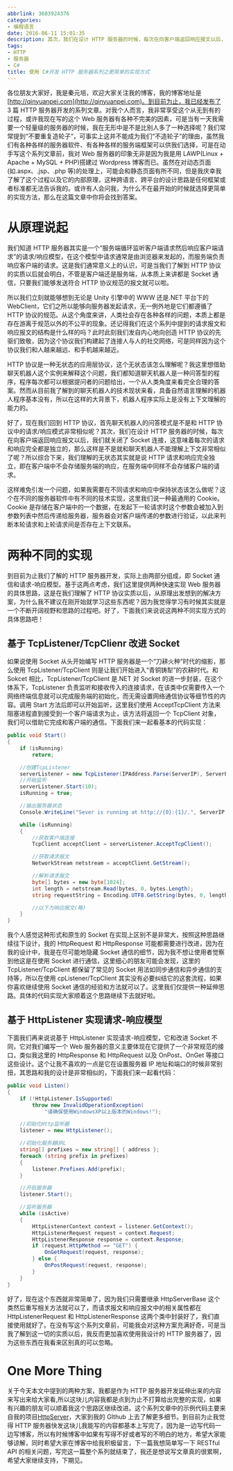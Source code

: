```yaml
---
abbrlink: 3603924376
categories:
- 编程语言
date: 2016-06-11 15:01:35
description: 其次，我们在设计 HTTP 服务器的时候，每次在向客户端返回响应报文以后，我们就关闭了 Socket 连接，这意味着每次的请求和响应完全都是独立的，那么这样是不是就和聊天机器人不能理解上下文非常相似了呢;下面我们再来说说基于 HttpListener 实现请求-响应模型，它和改进 Socket 不同，它对我们编写一个 Web 服务器的意义主要体现在它提供了一个非常规范的接口，类似我这里的 HttpResponse 和 HttpRequest 以及 OnPost、OnGet 等接口这些设计;到目前为止我们了解的 HTTP 服务器开发，实际上由两部分组成，即 Socket 通信和请求-响应模型
tags:
- HTTP
- 服务器
- C#
title: 使用 C#开发 HTTP 服务器系列之更简单的实现方式
---
```


各位朋友大家好，我是秦元培，欢迎大家关注我的博客，我的博客地址是[http://qinyuanpei.com](http://qinyuanpei.com)。到目前为止，我已经发布了 3 篇 HTTP 服务器开发的系列文章。对我个人而言，我非常享受这个从无到有的过程，或许我现在写的这个 Web 服务器有各种不完美的因素，可是当有一天我需要一个轻量级的服务器的时候，我在无形中是不是比别人多了一种选择呢？我们常常提到“不要重复造轮子”，可事实上这并不能成为我们“不造轮子”的理由，虽然我们有各种各样的服务器软件、有各种各样的服务端框架可以供我们选择，可是在动手写这个系列文章前，我对 Web 服务器的印象无非是因为我是用 LAWP(Linux + Apache + MySQL + PHP)搭建过 Wordpress 博客而已。虽然在对动态页面(如.aspx、.jsp、.php 等)的处理上，可能会和静态页面有所不同，但是我庆幸我了解了这个过程以及它的内部原理，这种跨语言、跨平台的设计思路是任何框架或者标准都无法告诉我的。或许有人会问我，为什么不在最开始的时候就选择更简单的实现方法，那么在这篇文章中你将会找到答案。

<!--more-->
# 从原理说起
我们知道 HTTP 服务器其实是一个“服务端循环监听客户端请求然后响应客户端请求”的请求/响应模型，在这个模型中请求通常是由浏览器来发起的，而服务端负责响应客户端的请求。这是我们通常意义上的认识，可是当我们了解到 HTTP 协议的实质以后就会明白，不管是客户端还是服务端，从本质上来讲都是 Socket 通信，只要我们能够发送符合 HTTP 协议规范的报文就可以啦。

所以我们立刻就能够想到无论是 Unity 引擎中的 WWW 还是.NET 平台下的 WebClient，它们之所以能够向服务器发起请求，无一例外地是它们都遵循了 HTTP 协议的规范。从这个角度来讲，人类社会存在各种各样的问题，本质上都是存在游离于规范以外的不公平的现象。还记得我们在这个系列中提到的请求报文和响应报文的结构是什么样的吗？此时此刻我们发自内心地向创造 HTTP 协议的先驱们致敬，因为这个协议我们构建起了连接人与人的社交网络，可是同样因为这个协议我们和人越来越远、和手机越来越近。


HTTP 协议是一种无状态的应用层协议，这个无状态该怎么理解呢？我这里想借助聊天机器人这个实例来解释这个问题，我们都知道聊天机器人是一种问答型的程序，程序每次都可以根据提问者的问题给出，一个从人类角度来看完全合理的答案。然而从目前我了解到的聊天机器人的技术现状来看，具备自然语言理解的机器人程序基本没有，所以在这样的大背景下，机器人程序实际上是没有上下文理解的能力的。

好了，现在我们回到 HTTP 协议，首先聊天机器人的问答模式是不是和 HTTP 协议中的请求/响应模式非常相似呢？其次，我们在设计 HTTP 服务器的时候，每次在向客户端返回响应报文以后，我们就关闭了 Socket 连接，这意味着每次的请求和响应完全都是独立的，那么这样是不是就和聊天机器人不能理解上下文非常相似了呢？所以综合下来，我们理解的无状态其实就是说 HTTP 请求和响应完全独立，即在客户端中不会存储服务端的响应，在服务端中同样不会存储客户端的请求。

这样难免引发一个问题，如果我需要在不同请求和响应中保持状态该怎么做呢？这个在不同的服务器软件中有不同的技术实现，这里我们说一种最通用的 Cookie。Cookie 是存储在客户端中的一个数据，在发起下一轮请求时这个参数会被加入到参数列表中然后传递给服务器，服务器会对客户端传递的参数进行验证，以此来判断本轮请求和上轮请求间是否存在上下文联系。

# 两种不同的实现
到目前为止我们了解的 HTTP 服务器开发，实际上由两部分组成，即 Socket 通信和请求-响应模型。基于这两点考虑，我们这里提供两种快速实现 Web 服务器的具体思路，这是在我们理解了 HTTP 协议实质以后，从原理出发想到的解决方案，为什么我不建议在刚开始就学习这些东西呢？因为我觉得学习有时候其实就是一个不断开阔视野和思路的过程吧。好了，下面我们来说说这两种不同实现方式的具体思路吧！

## 基于 TcpListener/TcpClienr 改进 Socket

如果说使用 Socket 从头开始编写 HTTP 服务器是一个“刀耕火种”时代的缩影，那么使用 TcpListener/TcpClient 则是让我们开始进入“青铜铸犁”的农耕时代。和 Sokcet 相比，TcpListener/TcpClient 是.NET 对 Socket 的进一步封装，在这个体系下，TcpListener 负责监听和接收传入的连接请求，在该类中仅需要传入一个网络终端信息就可以完成服务端的初始化，而无需设置网络通信协议等细节性的内容。调用 Start 方法后即可以开始监听，这里我们使用 AcceptTcpClient 方法来阻塞进程直到接受到一个客户端请求为止，该方法将返回一个 TcpClient 对象，我们可以借助它完成和客户端的通信。下面我们来一起看基本的代码实现：
```csharp
public void Start()
{
    if (isRunning)
        return;

    //创建TcpListener
    serverListener = new TcpListener(IPAddress.Parse(ServerIP), ServerPort);
    //开始监听
    serverListener.Start(10);
    isRunning = true;

    //输出服务器状态
    Console.WriteLine("Sever is running at http://{0}:{1}/.", ServerIP, ServerPort);

    while (isRunning)
    {
        //获取客户端连接
        TcpClient acceptClient = serverListener.AcceptTcpClient();

        //获取请求报文
        NetworkStream netstream = acceptClient.GetStream();

        //解析请求报文
        byte[] bytes = new byte[1024];
        int length = netstream.Read(bytes, 0, bytes.Length);
        string requestString = Encoding.UTF8.GetString(bytes, 0, length);

        //以下为响应报文(略)
    }
}
```
我个人感觉这种形式和原生的 Socket 在实现上区别不是非常大，按照这种思路继续往下设计，我的 HttpRequest 和 HttpResponse 可能都需要进行改进，因为在我的设计中，我是在尽可能地隐藏 Socket 通信的细节，因为我不想让使用者觉察到他这是在使用 Socket 进行通信，这里细心的朋友可能会发现，这里的 TcpListener/TcpClient 都保留了常见的 Socket 用法如同步通信和异步通信的支持等，所以在使用 cpListener/TcpClient 其实没有必要纠结它的这套流程，如果你喜欢继续使用 Socket 通信的经验和方法就可以了。这里我们仅提供一种延伸思路。具体的代码实现大家顺着这个思路继续下去就好啦。

## 基于 HttpListener 实现请求-响应模型

下面我们再来说说基于 HttpListener 实现请求-响应模型，它和改进 Socket 不同，它对我们编写一个 Web 服务器的意义主要体现在它提供了一个非常规范的接口，类似我这里的 HttpResponse 和 HttpRequest 以及 OnPost、OnGet 等接口这些设计。这个让我不喜欢的一点是它在设置服务器 IP 地址和端口的时候非常别扭，其思路和我的设计是非常相似的，下面我们来一起看代码：

```csharp
public void Listen()
{
    if (!HttpListener.IsSupported)
        throw new InvalidOperationException(
            "请确保使用WindowsXP以上版本的Windows!");

    //初始化Http监听器
    listener = new HttpListener();

    //初始化服务器URL
    string[] prefixes = new string[] { address };
    foreach (string prefix in prefixes)
    {
        listener.Prefixes.Add(prefix);
    }

    //开启服务器
    listener.Start();

    //监听服务器
    while (isActive)
    {
        HttpListenerContext context = listener.GetContext();
        HttpListenerRequest request = context.Request;
        HttpListenerResponse response = context.Response;
        if (request.HttpMethod == "GET") {
            OnGetRequest(request, response);
        } else {
            OnPostRequest(request, response);
        }
    }
}
```
好了，现在这个东西就非常简单了，因为我们只需要继承 HttpServerBase 这个类然后重写相关方法就可以了，而请求报文和响应报文中的相关属性都在 HttpListenerRequest 和 HttpListenerResponse 这两个类中封装好了，我们直接使用就好了。在没有写这个系列文章前，可能我会对这种方案充满好奇，可是当我了解到这一切的实质以后，我反而更加喜欢使用我设计的 HTTP 服务器了，因为这些东西在我看来区别真的可以忽略。

# One More Thing
关于今天本文中提到的两种方案，我都是作为 HTTP 服务器开发延伸出来的内容来写出来给大家看,所以这块儿内容我都是点到为止不打算给出完整的实现，如果有兴趣的朋友可以顺着我这个思路区继续改进。这个系列文章中的示例代码主要来自我的项目[HttpServer](https://github.com/qinyuanpei/HttpServer)，大家到我的 GIthub 上去了解更多细节。到目前为止我觉得 HTTP 服务器快发这块儿我能写的内容都基本上写完了，因为是一边写代码一边写博客，所以有时候博客中如果有写得不好或者写的不明白的地方，希望大家能够谅解，同时希望大家在博客中给我积极留言，下一篇我想简单写一下 RESTful API 的相关问题，写完这一篇整个系列就结束了，我还是想说写文章真的很累啊，希望大家继续支持，下期见。